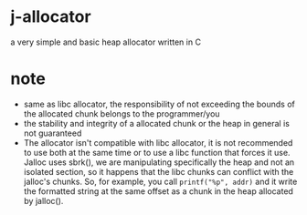 # j-allocator
a very simple and basic heap allocator written in C

# note
- same as libc allocator, the responsibility of not exceeding the bounds of the allocated chunk belongs to the programmer/you
- the stability and integrity of a allocated chunk or the heap in general is not guaranteed
- The allocator isn't compatible with libc allocator, it is not recommended to use both at the same time or to use a libc function that forces it use. Jalloc uses sbrk(), we are manipulating specifically the heap and not an isolated section, so it happens that the libc chunks can conflict with the jalloc's chunks. So, for example, you call `printf("%p", addr)` and it write the formatted string at the same offset as a chunk in the heap allocated by jalloc().
